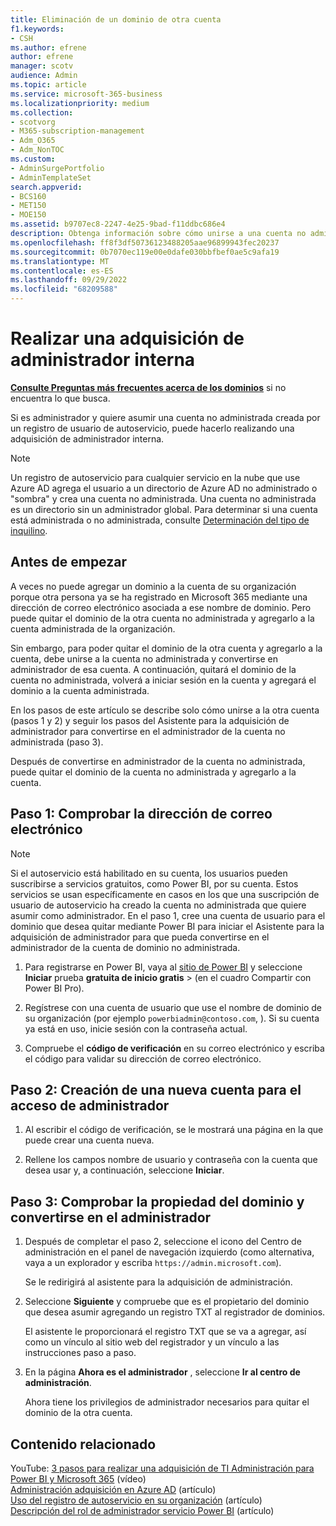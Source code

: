 ```yaml
---
title: Eliminación de un dominio de otra cuenta
f1.keywords:
- CSH
ms.author: efrene
author: efrene
manager: scotv
audience: Admin
ms.topic: article
ms.service: microsoft-365-business
ms.localizationpriority: medium
ms.collection:
- scotvorg
- M365-subscription-management
- Adm_O365
- Adm_NonTOC
ms.custom:
- AdminSurgePortfolio
- AdminTemplateSet
search.appverid:
- BCS160
- MET150
- MOE150
ms.assetid: b9707ec8-2247-4e25-9bad-f11ddbc686e4
description: Obtenga información sobre cómo unirse a una cuenta no administrada creada por un registro de usuario de autoservicio en Microsoft 365.
ms.openlocfilehash: ff8f3df50736123488205aae96899943fec20237
ms.sourcegitcommit: 0b7070ec119e00e0dafe030bbfbef0ae5c9afa19
ms.translationtype: MT
ms.contentlocale: es-ES
ms.lasthandoff: 09/29/2022
ms.locfileid: "68209588"
---
```

# <a name="perform-an-internal-admin-takeover"></a>Realizar una adquisición de administrador interna

 **[Consulte Preguntas más frecuentes acerca de los dominios](../setup/domains-faq.yml)** si no encuentra lo que busca.

Si es administrador y quiere asumir una cuenta no administrada creada por un registro de usuario de autoservicio, puede hacerlo realizando una adquisición de administrador interna.

> [!NOTE]
> Un registro de autoservicio para cualquier servicio en la nube que use Azure AD agrega el usuario a un directorio de Azure AD no administrado o "sombra" y crea una cuenta no administrada. Una cuenta no administrada es un directorio sin un administrador global. Para determinar si una cuenta está administrada o no administrada, consulte [Determinación del tipo de inquilino](/power-platform/admin/powerapps-gdpr-dsr-guide-systemlogs#determining-tenant-type). 
  
## <a name="before-you-begin"></a>Antes de empezar

A veces no puede agregar un dominio a la cuenta de su organización porque otra persona ya se ha registrado en Microsoft 365 mediante una dirección de correo electrónico asociada a ese nombre de dominio. Pero puede quitar el dominio de la otra cuenta no administrada y agregarlo a la cuenta administrada de la organización.

Sin embargo, para poder quitar el dominio de la otra cuenta y agregarlo a la cuenta, debe unirse a la cuenta no administrada y convertirse en administrador de esa cuenta. A continuación, quitará el dominio de la cuenta no administrada, volverá a iniciar sesión en la cuenta y agregará el dominio a la cuenta administrada.

En los pasos de este artículo se describe solo cómo unirse a la otra cuenta (pasos 1 y 2) y seguir los pasos del Asistente para la adquisición de administrador para convertirse en el administrador de la cuenta no administrada (paso 3).

Después de convertirse en administrador de la cuenta no administrada, puede quitar el dominio de la cuenta no administrada y agregarlo a la cuenta. 

## <a name="step-1-verify-your-email-address"></a>Paso 1: Comprobar la dirección de correo electrónico

> [!NOTE]
> Si el autoservicio está habilitado en su cuenta, los usuarios pueden suscribirse a servicios gratuitos, como Power BI, por su cuenta. Estos servicios se usan específicamente en casos en los que una suscripción de usuario de autoservicio ha creado la cuenta no administrada que quiere asumir como administrador. En el paso 1, cree una cuenta de usuario para el dominio que desea quitar mediante Power BI para iniciar el Asistente para la adquisición de administrador para que pueda convertirse en el administrador de la cuenta de dominio no administrada.

1. Para registrarse en Power BI, vaya al [sitio de Power BI](https://powerbi.com) y seleccione **Iniciar** prueba **gratuita de inicio gratis** >  (en el cuadro Compartir con Power BI Pro). 

2. Regístrese con una cuenta de usuario que use el nombre de dominio de su organización (por ejemplo `powerbiadmin@contoso.com`, ). Si su cuenta ya está en uso, inicie sesión con la contraseña actual.

3. Compruebe el **código de verificación** en su correo electrónico y escriba el código para validar su dirección de correo electrónico.

## <a name="step-2-create-a-new-account-for-admin-access"></a>Paso 2: Creación de una nueva cuenta para el acceso de administrador

1. Al escribir el código de verificación, se le mostrará una página en la que puede crear una cuenta nueva.

2. Rellene los campos nombre de usuario y contraseña con la cuenta que desea usar y, a continuación, seleccione **Iniciar**.

## <a name="step-3-verify-domain-ownership-and-become-the-admin"></a>Paso 3: Comprobar la propiedad del dominio y convertirse en el administrador

1. Después de completar el paso 2, seleccione el icono del Centro de administración en el panel de navegación izquierdo (como alternativa, vaya a un explorador y escriba `https://admin.microsoft.com`).

    Se le redirigirá al asistente para la adquisición de administración.

1. Seleccione **Siguiente** y compruebe que es el propietario del dominio que desea asumir agregando un registro TXT al registrador de dominios. 

    El asistente le proporcionará el registro TXT que se va a agregar, así como un vínculo al sitio web del registrador y un vínculo a las instrucciones paso a paso.

1. En la página **Ahora es el administrador** , seleccione **Ir al centro de administración**.

    Ahora tiene los privilegios de administrador necesarios para quitar el dominio de la otra cuenta. 
## <a name="related-content"></a>Contenido relacionado

YouTube: [3 pasos para realizar una adquisición de TI Administración para Power BI y Microsoft 365](https://www.youtube.com/watch?v=xt5EsrQBZZk) (vídeo)\
[Administración adquisición en Azure AD](/azure/active-directory/users-groups-roles/domains-admin-takeover) (artículo)\
[Uso del registro de autoservicio en su organización](self-service-sign-up.md) (artículo)\
[Descripción del rol de administrador servicio Power BI](/power-bi/service-admin-role) (artículo)
